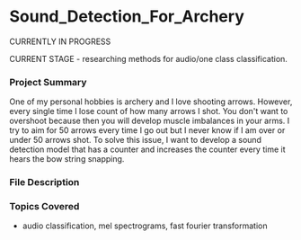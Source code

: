 # Sound_Detection_For_Archery

CURRENTLY IN PROGRESS 

CURRENT STAGE - researching methods for audio/one class classification.

### Project Summary 

One of my personal hobbies is archery and I love shooting arrows. However, every single time I lose count of how many arrows I shot. You don't want to overshoot because then you will develop muscle imbalances in your arms. I try to aim for 50 arrows every time I go out but I never know if I am over or under 50 arrows shot. To solve this issue, I want to develop a sound detection model that has a counter and increases the counter every time it hears the bow string snapping. 

### File Description 




### Topics Covered

- audio classification, mel spectrograms, fast fourier transformation 
